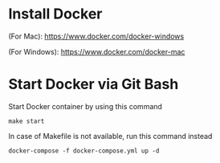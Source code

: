 # Install Docker
(For Mac): https://www.docker.com/docker-windows

(For Windows): https://www.docker.com/docker-mac

# Start Docker via Git Bash

Start Docker container by using this command

`make start`

In case of Makefile is not available, run this command instead

`docker-compose -f docker-compose.yml up -d`